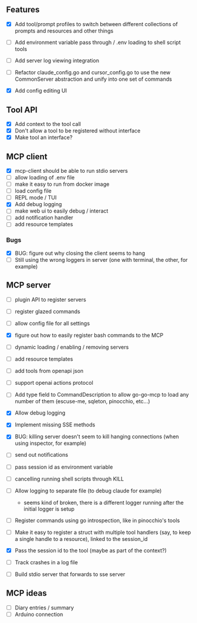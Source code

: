 ## Features

- [x] Add tool/prompt profiles to switch between different collections of prompts and resources and other things
- [ ] Add environment variable pass through / .env loading to shell script tools
- [ ] Add server log viewing integration

- [ ] Refactor claude_config.go and cursor_config.go to use the new CommonServer abstraction and unify into one set of commands
- [x] Add config editing UI

## Tool API

- [x] Add context to the tool call
- [x] Don't allow a tool to be registered without interface
- [x] Make tool an interface?

## MCP client

- [x] mcp-client should be able to run stdio servers
- [ ] allow loading of .env file
- [ ] make it easy to run from docker image
- [ ] load config file
- [ ] REPL mode / TUI
- [X] Add debug logging
- [ ] make web ui to easily debug / interact
- [ ] add notification handler
- [ ] add resource templates

### Bugs
- [x] BUG: figure out why closing the client seems to hang
- [ ] Still using the wrong loggers in server (one with terminal, the other, for example)

## MCP server

- [ ] plugin API to register servers
- [ ] register glazed commands
- [ ] allow config file for all settings
- [x] figure out how to easily register bash commands to the MCP
- [ ] dynamic loading / enabling / removing servers
- [ ] add resource templates
- [ ] add tools from openapi json
- [ ] support openai actions protocol
- [ ] Add type field to CommandDescription to allow go-go-mcp to load any number of them (escuse-me, sqleton, pinocchio, etc...)

- [X] Allow debug logging
- [x] Implement missing SSE methods
- [x] BUG: killing server doesn't seem to kill hanging connections (when using inspector, for example)
- [ ] send out notifications
- [ ] pass session id as environment variable
- [ ] cancelling running shell scripts through KILL

- [ ] Allow logging to separate file (to debug claude for example)
  - seems kind of broken, there is a different logger running after the initial logger is setup

- [ ] Register commands using go introspection, like in pinocchio's tools
- [ ] Make it easy to register a struct with multiple tool handlers (say, to keep a single handle to a resource), linked to the session_id
- [x] Pass the session id to the tool  (maybe as part of the context?)
- [ ] Track crashes in a log file

- [ ] Build stdio server that forwards to sse server


## MCP ideas

- [ ] Diary entries / summary
- [ ] Arduino connection